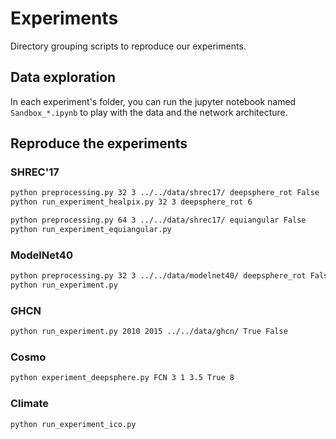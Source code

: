 # Experiments

Directory grouping scripts to reproduce our experiments.

## Data exploration

In each experiment's folder, you can run the jupyter notebook named `Sandbox_*.ipynb` to play with the data and the network architecture.

## Reproduce the experiments

### SHREC'17

```sh
python preprocessing.py 32 3 ../../data/shrec17/ deepsphere_rot False
python run_experiment_healpix.py 32 3 deepsphere_rot 6
```

```sh
python preprocessing.py 64 3 ../../data/shrec17/ equiangular False
python run_experiment_equiangular.py
```

### ModelNet40

```sh
python preprocessing.py 32 3 ../../data/modelnet40/ deepsphere_rot False
python run_experiment.py
```

### GHCN

```sh
python run_experiment.py 2010 2015 ../../data/ghcn/ True False
```

### Cosmo

```sh
python experiment_deepsphere.py FCN 3 1 3.5 True 8
```

### Climate

```sh
python run_experiment_ico.py
```
